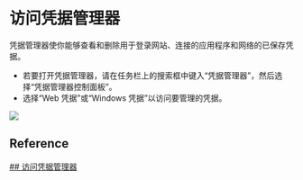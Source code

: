 # 访问凭据管理器

凭据管理器使你能够查看和删除用于登录网站、连接的应用程序和网络的已保存凭据。

- 若要打开凭据管理器，请在任务栏上的搜索框中键入“凭据管理器”，然后选择“凭据管理器控制面板”。 
- 选择“Web 凭据”或“Windows 凭据”以访问要管理的凭据。

![](https://msegceporticoprodassets.blob.core.windows.net/inline-media/7a91c53e-f719-4762-830c-af9d7723de3a-en)

## Reference

[## 访问凭据管理器](https://support.microsoft.com/zh-cn/help/4026814/windows-accessing-credential-manager)